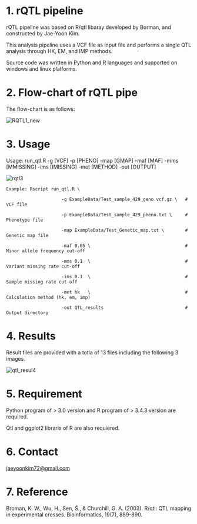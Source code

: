 # 1. rQTL pipeline

rQTL pipeline was based on R/qtl libaray developed by Borman, and constructed by Jae-Yoon Kim.

This analysis pipeline uses a VCF file as input file and performs a single QTL analysis through HK, EM, and IMP methods.

Source code was written in Python and R languages and supported on windows and linux platforms.


# 2. Flow-chart of rQTL pipe

The flow-chart is as follows:

![RQTL1_new](https://user-images.githubusercontent.com/49300659/64958951-18f23d00-d8cb-11e9-8ae5-8a4a06cb39af.png)


# 3. Usage

Usage: run_qtl.R -g [VCF] -p [PHENO] -map [GMAP] -maf [MAF] -mms [MMISSING] -ims [IMISSING] -met [METHOD] -out [OUTPUT]

![rqtl3](https://user-images.githubusercontent.com/49300659/64959102-6f5f7b80-d8cb-11e9-86ae-8310ebedc4bb.png)


    Example: Rscript run_qtl.R \
    
                         -g ExampleData/Test_sample_429_geno.vcf.gz \   # VCF file
                         
                         -p ExampleData/Test_sample_429_pheno.txt \     # Phenotype file
                         
                         -map ExampleData/Test_Genetic_map.txt \        # Genetic map file
                         
                         -maf 0.05 \                                    # Minor allele frequency cut-off
                         
                         -mms 0.1  \                                    # Variant missing rate cut-off
                         
                         -ims 0.1  \                                    # Sample missing rate cut-off
                         
                         -met hk   \                                    # Calculation method (hk, em, imp)
                         
                         -out QTL_results                               # Output directory


# 4. Results

Result files are provided with a totla of 13 files including the following 3 images.

![qtl_resul4](https://user-images.githubusercontent.com/49300659/64959443-147a5400-d8cc-11e9-9c9b-c4dd3c3fa5e0.png)


# 5. Requirement

Python program of > 3.0 version and R program of > 3.4.3 version are required.

Qtl and ggplot2 libraris of R are also requiered.


# 6. Contact

jaeyoonkim72@gmail.com


# 7. Reference

Broman, K. W., Wu, H., Sen, Ś., & Churchill, G. A. (2003). R/qtl: QTL mapping in experimental crosses. Bioinformatics, 19(7), 889-890.
